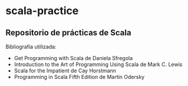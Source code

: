 # scala-practice
## Repositorio de prácticas de Scala
Bibliografía utilizada:
- Get Programming with Scala de Daniela Sfregola 
- Introduction to the Art of Programming Using Scala de Mark C. Lewis
- Scala for the Impatient de Cay Horstmann
- Programming in Scala Fifth Edition de Martin Odersky

